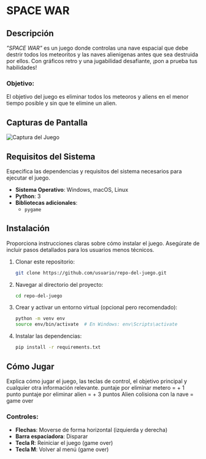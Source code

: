 # SPACE WAR

## Descripción
_"SPACE WAR"_ es un juego donde controlas una nave espacial que debe destrir todos los meteoritos y las naves alienigenas antes que sea destruida por ellos. Con gráficos retro y una jugabilidad desafiante, ¡pon a prueba tus habilidades!


### Objetivo:
El objetivo del juego es eliminar todos los meteoros y aliens en el menor tiempo posible y sin que te elimine un alien.

## Capturas de Pantalla

![Captura del Juego](ruta/a/captura.png)

## Requisitos del Sistema
Especifica las dependencias y requisitos del sistema necesarios para ejecutar el juego.

- **Sistema Operativo**: Windows, macOS, Linux
- **Python**: 3
- **Bibliotecas adicionales**:
  - `pygame`

## Instalación

Proporciona instrucciones claras sobre cómo instalar el juego. Asegúrate de incluir pasos detallados para los usuarios menos técnicos.

1. Clonar este repositorio:
    ```bash
    git clone https://github.com/usuario/repo-del-juego.git
    ```
2. Navegar al directorio del proyecto:
    ```bash
    cd repo-del-juego
    ```
3. Crear y activar un entorno virtual (opcional pero recomendado):
    ```bash
    python -m venv env
    source env/bin/activate  # En Windows: env\Scripts\activate
    ```
4. Instalar las dependencias:
    ```bash
    pip install -r requirements.txt
    ```

## Cómo Jugar

Explica cómo jugar el juego, las teclas de control, el objetivo principal y cualquier otra información relevante.
puntaje por eliminar metero = + 1 punto
puntaje por eliminar alien = + 3 puntos
Alien colisiona con la nave = game over


### Controles:
- **Flechas**: Moverse de forma horizontal (izquierda y derecha)
- **Barra espaciadora**: Disparar
- **Tecla R**: Reiniciar el juego (game over)
- **Tecla M**: Volver al menú (game over)






